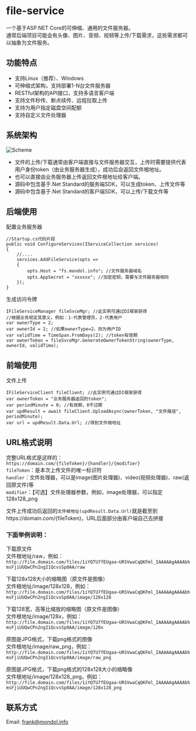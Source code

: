 # file-service
一个基于ASP.NET Core的可伸缩、通用的文件服务器。  
通常后端项目可能会有头像、图片、音频、视频等上传/下载需求，这些需求都可以抽象为文件服务。

## 功能特点
* 支持Linux（推荐）、Windows
* 可伸缩式架构，支持部署1-N台文件服务器
* RESTful架构的API接口，支持多语言客户端
* 支持文件秒传、断点续传、远程拉取上传
* 支持为用户指定磁盘空间配额
* 支持自定义文件处理器

## 系统架构
![Scheme](https://raw.githubusercontent.com/md-frank/file-service/master/doc/fs-scheme.jpg)

* 文件的上传/下载通常由客户端直接与文件服务器交互，上传时需要提供代表用户身份token（由业务服务器生成），成功后会返回文件根地址。  
* 也可以直接由业务服务器上传返回文件根地址给客户端。
* 源码中包含基于.Net Standard的服务端SDK，可以生成token、上传文件等
* 源码中包含基于.Net Standard的客户端SDK，可以上传/下载文件等

## 后端使用

配置业务服务器
```
//Startup.cs代码片段
public void ConfigureServices(IServiceCollection services)
{
    //....
    services.AddFileService(opts =>
    {
        opts.Host = "fs.mondol.info"; //文件服务器域名
        opts.AppSecret = "xxxxxx"; //加密密钥，需要与文件服务器相同
    });
}
```

生成访问令牌
```
IFileServiceManager fileSvceMgr; //此实例可通过DI框架获得
//根据业务规定其意义，例如：1-代表管理员，2-代表用户
var ownerType = 2;
var ownerId = 2; //如果ownerType=2，则为用户ID
var validTime = TimeSpan.FromDays(2); //token有效期
var ownerToken = fileSvceMgr.GenerateOwnerTokenString(ownerType, ownerId, validTime);
```

## 前端使用
文件上传
```
IFileServiceClient fileClient; //此实例可通过DI框架获得
var ownerToken = "业务服务器返回的token";
var periodMinute = 0; //有效期，0不过期
var updResult = await fileClient.UploadAsync(ownerToken, "文件路径", periodMinute);
var url = updResult.Data.Url; //得到文件根地址
```

## URL格式说明
完整URL格式是这样的：`https://domain.com/{fileToken}/{handler}/{modifier}`  
`fileToken`：是本次上传文件的唯一标识符  
`handler`：文件处理器，可以是image(图片处理器)、video(视频处理器)、raw(返回原文件)等  
`modifier`：【可选】文件处理器参数，例如，image处理器，可以指定128x128_png  

文件上传成功后返回的`文件根地址(updResult.Data.Url)`就是截至到https://domain.com/{fileToken}，URL后面部分由客户端自己去拼接  

### 下面举例说明：  

下载原文件  
文件根地址/raw，例如：  
`http://file.domain.com/files/1iYQTU7fEUgaa~URSVwaCqQKFml_IAAAAAgAAAAbhmsFjiUUQwCPn2ngI1QcvsSp0AA/raw`

下载128x128大小的缩略图（原文件是图像）  
文件根地址/image/128x128，例如：
`http://file.domain.com/files/1iYQTU7fEUgaa~URSVwaCqQKFml_IAAAAAgAAAAbhmsFjiUUQwCPn2ngI1QcvsSp0AA/image/128x128`

下载128宽，高等比缩放的缩略图（原文件是图像）  
文件根地址/image/128x，例如：
`http://file.domain.com/files/1iYQTU7fEUgaa~URSVwaCqQKFml_IAAAAAgAAAAbhmsFjiUUQwCPn2ngI1QcvsSp0AA/image/128x`

原图是JPG格式，下载png格式的图像  
文件根地址/image/raw_png，例如：
`http://file.domain.com/files/1iYQTU7fEUgaa~URSVwaCqQKFml_IAAAAAgAAAAbhmsFjiUUQwCPn2ngI1QcvsSp0AA/image/raw_png`

原图是JPG格式，下载png格式的128x128大小的缩略像  
文件根地址/image/128x128_png，例如：
`http://file.domain.com/files/1iYQTU7fEUgaa~URSVwaCqQKFml_IAAAAAgAAAAbhmsFjiUUQwCPn2ngI1QcvsSp0AA/image/128x128_png`

## 联系方式
Email: frank@mondol.info
